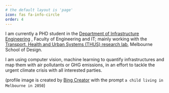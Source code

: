 ```yaml
---
# the default layout is 'page'
icon: fas fa-info-circle
order: 4
---
```


I am currently a PHD student in the <a href="https://infrastructure.eng.unimelb.edu.au/">Department of Infrastructure Engineering</a> , Faculty of Engineering and IT; mainly working with the <a href="https://msd.unimelb.edu.au/thus">Transport, Health and Urban Systems (THUS) research lab</a>, Melbourne School of Design.

I am using computer vision, machine learning to quantify infrastructures and map them with air pollutants or GHG emissions, in an effort to tackle the urgent climate crisis with all interested parties.

(profile image is created by <a href="https://www.bing.com/create">Bing Creator</a> with the prompt `a child living in Melbourne in 2050`)

